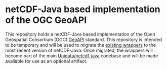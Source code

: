 # netCDF-Java based implementation of the OGC GeoAPI

This repository holds a netCDF-Java based implementation of the Open Geospatial Consortium (OGC) [GeoAPI](https://www.ogc.org/standards/geoapi) standard.
This repository is intended to be temporary and will be used to migrate the [existing wrappers](https://www.geoapi.org/java/examples/netcdf/org/opengis/wrapper/netcdf/package-summary.html) to the most recent version of netCDF-Java.
Once migrated, the wrappers will become part of the main [Unidata/netcdf-java](https://github.com/Unidata/netcdf-java/) codebase and will be made available for use as an optional artifact.

